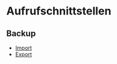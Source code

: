 # Aufrufschnittstellen

## Backup

* [Import](http://localhost:8080/api/import)
* [Export](http://localhost:8080/api/export)

